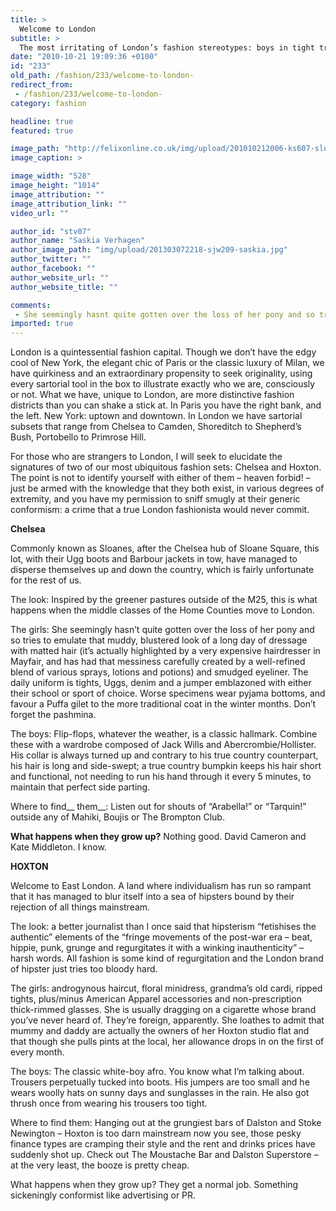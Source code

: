 ```yaml
---
title: >
  Welcome to London
subtitle: >
  The most irritating of London’s fashion stereotypes: boys in tight trousers and army boots, girls in Uggs and gilets beware!
date: "2010-10-21 19:09:36 +0100"
id: "233"
old_path: /fashion/233/welcome-to-london-
redirect_from:
 - /fashion/233/welcome-to-london-
category: fashion

headline: true
featured: true

image_path: "http://felixonline.co.uk/img/upload/201010212006-ks607-sloanecu.jpg"
image_caption: >

image_width: "528"
image_height: "1014"
image_attribution: ""
image_attribution_link: ""
video_url: ""

author_id: "stv07"
author_name: "Saskia Verhagen"
author_image_path: "img/upload/201303072218-sjw209-saskia.jpg"
author_twitter: ""
author_facebook: ""
author_website_url: ""
author_website_title: ""

comments:
 - She seemingly hasnt quite gotten over the loss of her pony and so tries to emulate that muddy blustered look of a long day of dressage with matted hair Rahaha good writing darling
imported: true
---
```


London is a quintessential fashion capital. Though we don’t have the edgy cool of New York, the elegant chic of Paris or the classic luxury of Milan, we have quirkiness and an extraordinary propensity to seek originality, using every sartorial tool in the box to illustrate exactly who we are, consciously or not. What we have, unique to London, are more distinctive fashion districts than you can shake a stick at. In Paris you have the right bank, and the left. New York: uptown and downtown. In London we have sartorial subsets that range from Chelsea to Camden, Shoreditch to Shepherd’s Bush, Portobello to Primrose Hill.

For those who are strangers to London, I will seek to elucidate the signatures of two of our most ubiquitous fashion sets: Chelsea and Hoxton. The point is not to identify yourself with either of them – heaven forbid! – just be armed with the knowledge that they both exist, in various degrees of extremity, and you have my permission to sniff smugly at their generic conformism: a crime that a true London fashionista would never commit.

__Chelsea__

Commonly known as Sloanes, after the Chelsea hub of Sloane Square, this lot, with their Ugg boots and Barbour jackets in tow, have managed to disperse themselves up and down the country, which is fairly unfortunate for the rest of us.

The look: Inspired by the greener pastures outside of the M25, this is what happens when the middle classes of the Home Counties move to London.

The girls: She seemingly hasn’t quite gotten over the loss of her pony and so tries to emulate that muddy, blustered look of a long day of dressage with matted hair (it’s actually highlighted by a very expensive hairdresser in Mayfair, and has had that messiness carefully created by a well-refined blend of various sprays, lotions and potions) and smudged eyeliner. The daily uniform is tights, Uggs, denim and a jumper emblazoned with either their school or sport of choice. Worse specimens wear pyjama bottoms, and favour a Puffa gilet to the more traditional coat in the winter months. Don’t forget the pashmina.

The boys: Flip-flops, whatever the weather, is a classic hallmark. Combine these with a wardrobe composed of Jack Wills and Abercrombie/Hollister. His collar is always turned up and contrary to his true country counterpart, his hair is long and side-swept; a true country bumpkin keeps his hair short and functional, not needing to run his hand through it every 5 minutes, to maintain that perfect side parting.

Where to find__ them__: Listen out for shouts of “Arabella!” or “Tarquin!” outside any of Mahiki, Boujis or The Brompton Club.

__What happens when they grow up?__ Nothing good. David Cameron and Kate Middleton. I know.

__HOXTON__

Welcome to East London. A land where individualism has run so rampant that it has managed to blur itself into a sea of hipsters bound by their rejection of all things mainstream.

The look: a better journalist than I once said that hipsterism “fetishises the authentic” elements of the “fringe movements of the post-war era – beat, hippie, punk, grunge and regurgitates it with a winking inauthenticity” – harsh words. All fashion is some kind of regurgitation and the London brand of hipster just tries too bloody hard.

The girls: androgynous haircut, floral minidress, grandma’s old cardi, ripped tights, plus/minus American Apparel accessories and non-prescription thick-rimmed glasses. She is usually dragging on a cigarette whose brand you’ve never heard of. They’re foreign, apparently. She loathes to admit that mummy and daddy are actually the owners of her Hoxton studio flat and that though she pulls pints at the local, her allowance drops in on the first of every month.

The boys: The classic white-boy afro. You know what I’m talking about. Trousers perpetually tucked into boots. His jumpers are too small and he wears woolly hats on sunny days and sunglasses in the rain. He also got thrush once from wearing his trousers too tight.

Where to find them: Hanging out at the grungiest bars of Dalston and Stoke Newington – Hoxton is too darn mainstream now you see, those pesky finance types are cramping their style and the rent and drinks prices have suddenly shot up. Check out The Moustache Bar and Dalston Superstore – at the very least, the booze is pretty cheap.

What happens when they grow up? They get a normal job. Something sickeningly conformist like advertising or PR.
